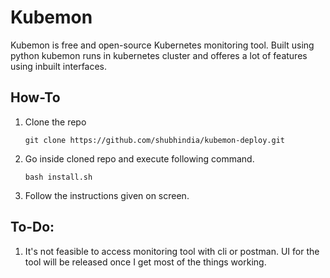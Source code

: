 # Kubemon

Kubemon is free and open-source Kubernetes monitoring tool.
Built using python kubemon runs in kubernetes cluster and offeres a lot of features using inbuilt interfaces.

## How-To
1. Clone the repo
    ```shell
    git clone https://github.com/shubhindia/kubemon-deploy.git
    ```
2. Go inside cloned repo and execute following command.
    ```shell
    bash install.sh
    ```
3. Follow the instructions given on screen.

## To-Do:
1. It's not feasible to access monitoring tool with cli or postman. UI for the tool will be released once I get most of the things working.
